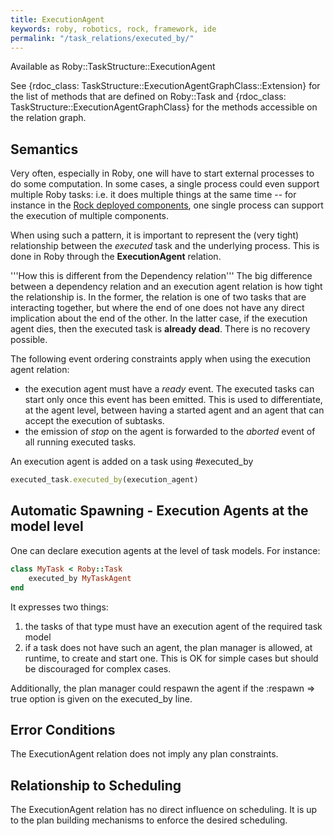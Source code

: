 ```yaml
---
title: ExecutionAgent
keywords: roby, robotics, rock, framework, ide
permalink: "/task_relations/executed_by/"
---
```


Available as Roby::TaskStructure::ExecutionAgent

See {rdoc_class: TaskStructure::ExecutionAgentGraphClass::Extension} for the list
of methods that are defined on Roby::Task and
{rdoc_class: TaskStructure::ExecutionAgentGraphClass} for the methods accessible on the relation graph.

Semantics
---------
Very often, especially in Roby, one will have to start external processes to do
some computation. In some cases, a single process could even support multiple
Roby tasks: i.e. it does multiple things at the same time -- for instance in the
[Rock deployed
components](http://rock-robotics.org/advanced_tutorials/100_deployments.html), one single
process can support the execution of multiple components.

When using such a pattern, it is important to represent the (very tight)
relationship between the _executed_ task and the underlying process. This
is done in Roby through the __ExecutionAgent__ relation.

'''How this is different from the Dependency relation''' The big difference
between a dependency relation and an execution agent relation is how tight the
relationship is. In the former, the relation is one of two tasks that are
interacting together, but where the end of one does not have any direct
implication about the end of the other. In the latter case, if the execution
agent dies, then the executed task is __already dead__. There is no recovery
possible.

The following event ordering constraints apply when using the execution agent
relation:

 * the execution agent must have a _ready_ event. The executed tasks can start
   only once this event has been emitted. This is used to differentiate, at the
   agent level, between having a started agent and an agent that can accept the
   execution of subtasks.
 * the emission of _stop_ on the agent is forwarded to the _aborted_ event of
   all running executed tasks.

An execution agent is added on a task using #executed_by

``` ruby
executed_task.executed_by(execution_agent)
```

Automatic Spawning - Execution Agents at the model level
--------------------------------------------------------
One can declare execution agents at the level of task models. For instance:

``` ruby
class MyTask < Roby::Task
    executed_by MyTaskAgent
end
```

It expresses two things:

 1. the tasks of that type must have an execution agent of the required task
    model 
 2. if a task does not have such an agent, the plan manager is allowed, at
    runtime, to create and start one. This is OK for simple cases but should be
    discouraged for complex cases.

Additionally, the plan manager could respawn the agent if the :respawn => true
option is given on the executed_by line.

Error Conditions
----------------
The ExecutionAgent relation does not imply any plan constraints.

Relationship to Scheduling
--------------------------
The ExecutionAgent relation has no direct influence on scheduling. It is up to
the plan building mechanisms to enforce the desired scheduling.
